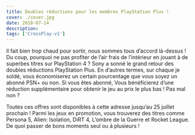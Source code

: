 ```yaml
---
title: Doubles réductions pour les membres PlayStation Plus !
cover: ./cover.jpg
date: 2018-07-14
description: 
tags: ['CrossPlay-v1']
---
```

Il fait bien trop chaud pour sortir, nous sommes tous d’accord là-dessus ! Du coup, pourquoi ne pas profiter de l’air frais de l’intérieur en jouant à de superbes titres sur PlayStation 4 ? Sony a sonné le grand retour des doubles réductions PlayStation Plus. En d’autres termes, sur chaque je soldé, vous économiserez un certain pourcentage que vous soyez un abonné PSN+ ou non. Si vous êtes abonné, Vous bénéficierez d’une réduction supplémentaire pour obtenir le jeu au prix le plus bas ! Pas mal non ?

Toutes ces offres sont disponibles à cette adresse jusqu’au 25 juillet prochain ! Parmi les jeux en promotion, vous trouverez des titres comme Persona 5, Alien: Isolation, DiRT 4, L’ombre de la Guerre et Rocket League. De quoi passer de bons moments seul ou à plusieurs !

